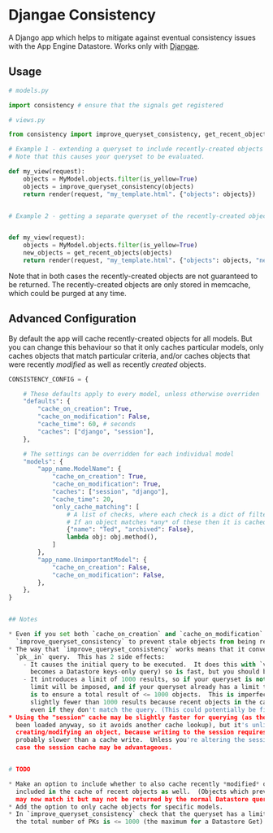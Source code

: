 # Djangae Consistency

A Django app which helps to mitigate against eventual consistency issues with the App Engine Datastore.
Works only with [Djangae](https://github.com/potatolondon/djangae).


## Usage

```python
# models.py

import consistency # ensure that the signals get registered
```

```python
# views.py

from consistency import improve_queryset_consistency, get_recent_objects

# Example 1 - extending a queryset to include recently-created objects which also match it.
# Note that this causes your queryset to be evaluated.

def my_view(request):
    objects = MyModel.objects.filter(is_yellow=True)
    objects = improve_queryset_consistency(objects)
    return render(request, "my_template.html". {"objects": objects})


# Example 2 - getting a separate queryset of the recently-created objects which match it.


def my_view(request):
    objects = MyModel.objects.filter(is_yellow=True)
    new_objects = get_recent_objects(objects)
    return render(request, "my_template.html". {"objects": objects, "new_objects": new_objects})
```

Note that in both cases the recently-created objects are not guaranteed to be returned.  The
recently-created objects are only stored in memcache, which could be purged at any time.


## Advanced Configuration

By default the app will cache recently-created objects for all models.  But you can change this
behaviour so that it only caches particular models, only caches objects that match particular
criteria, and/or caches objects that were recently *modified* as well as recently *created* objects.

```python
CONSISTENCY_CONFIG = {

    # These defaults apply to every model, unless otherwise overriden
    "defaults": {
        "cache_on_creation": True,
        "cache_on_modification": False,
        "cache_time": 60, # seconds
        "caches": ["django", "session"],
    },

    # The settings can be overridden for each individual model
    "models": {
        "app_name.ModelName": {
            "cache_on_creation": True,
            "cache_on_modification": True,
            "caches": ["session", "django"],
            "cache_time": 20,
            "only_cache_matching": [
                # A list of checks, where each check is a dict of filter kwargs or a function.
                # If an object matches *any* of these then it is cached.
                {"name": "Ted", "archived": False},
                lambda obj: obj.method(),
            ]
        },
        "app_name.UnimportantModel": {
            "cache_on_creation": False,
            "cache_on_modification": False,
        },
    },
}


## Notes

* Even if you set both `cache_on_creation` and `cache_on_modification` to `False`, you can still use
  `improve_queryset_consistency` to prevent stale objects from being returned by your query.
* The way that `improve_queryset_consistency` works means that it converts your query into a
  `pk__in` query.  This has 2 side effects:
    - It causes the initial query to be executed.  It does this with `values_list('pk')` (which
      becomes a Datastore keys-only query) so is fast, but you should be aware that it hits the DB.
    - It introduces a limit of 1000 results, so if your queryset is not already limited then a
      limit will be imposed, and if your queryset already has a limit then it may be reduced. This
      is to ensure a total result of <= 1000 objects.  This is imperfect though, and may result in
      slightly fewer than 1000 results because recent objects in the cache will reduce the limit
      even if they don't match the query. (This could potentially be fixed.)
* Using the "session" cache may be slightly faster for querying (as the session object has probably
  been loaded anyway, so it avoids another cache lookup), but it's unlikely to be faster when
  creating/modifying an object, because writing to the session requires a Database write, which is
  probably slower than a cache write.  Unless you're altering the session object anyway, in which
  case the session cache may be advantageous.


# TODO

* Make an option to include whether to also cache recently *modified* objects so that they can be
  included in the cache of recent objects as well.  (Objects which previously didn't match the query
  may now match it but may not be returned by the normal Datastore query due to eventual consistency.)
* Add the option to only cache objects for specific models.
* In `improve_queryset_consistency` check that the queryset has a limit, and/or check that
  the total number of PKs is <= 1000 (the maximum for a Datastore Get).
